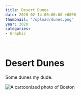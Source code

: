 ```yaml
---
title: Desert Dunes
date: 2020-02-14 00:00:00 +0000
thumbnail: "/upload/dunes.png"
year: 2020
categories:
- Graphic

---
```

# Desert Dunes

Some dunes my dude.

![A cartoonized photo of Boston](/upload/dunes.png)

